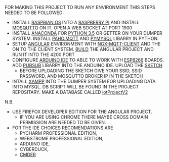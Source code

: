 FOR MAKING THIS PROJECT TO RUN ANY ENVIRONMENT THIS STEPS NEEDED TO BE FOLLOWED:
- INSTALL [RASPBIAN OS](https://www.raspberrypi.org/downloads/raspbian/) INTO A [RASPBERRY PI](http://bdspeedytech.com/index.php?route=product/product&product_id=2674&search=RASPBERRY+PI) AND INSTALL [MOSQUTTO](https://www.instructables.com/id/Installing-MQTT-BrokerMosquitto-on-Raspberry-Pi/) ON IT. OPEN A WEB SOCKET AT PORT 1900
- INSTALL [ANACONDA](https://www.anaconda.com/download/) FOR [PYTHON 3.5](https://repo.anaconda.com/archive/Anaconda3-5.3.1-Windows-x86_64.exe) OR GETTER ON YOUR DUMPER SYSTEM. INSTALL [PAHO.MQTT](https://anaconda.org/wheeler-microfluidics/paho-mqtt) AND [PYMYSQL](https://pypi.org/project/PyMySQL/) LIBARRY IN PYTHON.
- SETUP [ANGULAR](https://angular.io/guide/quickstart) ENVIRONMENT WITH [NGX-MQTT-CLIENT](https://www.npmjs.com/package/ngx-mqtt-client) AND THE ON TO THE CLIENT SYSTEM. [BUILD](https://github.com/extinctCoder/iotProject_2/blob/master/angular.md) THE ANGULAR PROJECT AND RUN IT INTO THE 4200 PORT
- CONFIGURE [ARDUINO IDE](https://www.arduino.cc/en/Main/Software) TO ABLE TO WORK WITH [ESP8266](https://arduino-esp8266.readthedocs.io/en/2.4.2/) BOARDS. ADD [PUBSUB](https://github.com/knolleary/pubsubclient) LIBARRY INTO THE ANDUINO IDE. UPLOAD THE [SKETCH](https://github.com/extinctCoder/iotProject_2/blob/master/Arduino/iotProjectV2.01/iotProjectV2.01.ino)
  - BEFORE UPLOADING THE SKETCH GIVE YOUR SSID, SSID PASSWORD, AND MOSQUTTO BROKER IP IN THE SKETCH
- INTALL [XAMPP](https://www.apachefriends.org/download.html) INTO THE DUMPER SYSTEM FOR UPLOADING DATA INTO MYSQL. DB SCRIPT WILL BE FOUND IN THE PROJECT REPOSITARY. MAKE A DATABASE CALLED [iotProjectV2](https://github.com/extinctCoder/iotProject_2/blob/master/dataDumper/iotprojectv2.sql)

N.B.
- USE FIREFOX DEVELOPER EDITION FOR THE ANGULAR PROJECT.
  - IF YOU ARE USING CHROME THERE MAYBE CROSS DOMAIN PERMISSION ARE NEEDED TO BE GIVEN.
- FOR THE IDE CHOICES RECOMENDATIONS ARE
  - PYCHARM PROFESSIONAL EDITION, 
  - WEBSTROME PROFESSIONAL EDITION, 
  - ARDUINO IDE,
  - CYBERDUCK, 
  - [CMDER](http://cmder.net/)
